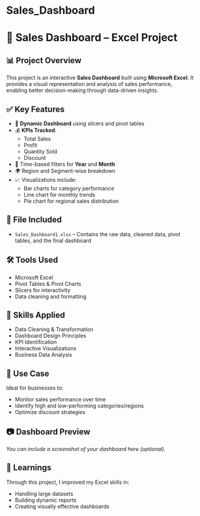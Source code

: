 # Sales_Dashboard

# 🛒 Sales Dashboard – Excel Project

## 📊 Project Overview
This project is an interactive **Sales Dashboard** built using **Microsoft Excel**. It provides a visual representation and analysis of sales performance, enabling better decision-making through data-driven insights.

## ✅ Key Features
- 📌 **Dynamic Dashboard** using slicers and pivot tables
- 💰 **KPIs Tracked**:
  - Total Sales
  - Profit
  - Quantity Sold
  - Discount
- 📆 Time-based filters for **Year** and **Month**
- 🌍 Region and Segment-wise breakdown
- 📈 Visualizations include:
  - Bar charts for category performance
  - Line chart for monthly trends
  - Pie chart for regional sales distribution

## 📂 File Included
- `Sales_Dashboard1.xlsx` – Contains the raw data, cleaned data, pivot tables, and the final dashboard

## 🛠 Tools Used
- Microsoft Excel
- Pivot Tables & Pivot Charts
- Slicers for interactivity
- Data cleaning and formatting

## 🎯 Skills Applied
- Data Cleaning & Transformation
- Dashboard Design Principles
- KPI Identification
- Interactive Visualizations
- Business Data Analysis

## 📌 Use Case
Ideal for businesses to:
- Monitor sales performance over time
- Identify high and low-performing categories/regions
- Optimize discount strategies

## 📷 Dashboard Preview
*You can include a screenshot of your dashboard here (optional).*

## 🧠 Learnings
Through this project, I improved my Excel skills in:
- Handling large datasets
- Building dynamic reports
- Creating visually effective dashboards

